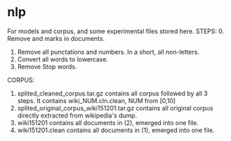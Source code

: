 # nlp
For models and corpus, and some experimental files stored here.
STEPS:
0. Remove <doc id=....> and </doc> marks in documents.
1. Remove all punctations and numbers. In a short, all non-letters.
2. Convert all words to lowercase.
3. Remove Stop words.

CORPUS:
1. splited_cleaned_corpus.tar.gz contains all corpus followed by all 3 steps. It contains wiki_NUM.cln.clean, NUM from [0,10]
2. splited_original_corpus_wiki151201.tar.gz contains all original corpus directly extracted from wikipedia's dump.
3. wiki151201 contains all documents in (2), emerged into one file.
4. wiki151201.clean contains all documents in (1), emerged into one file.
